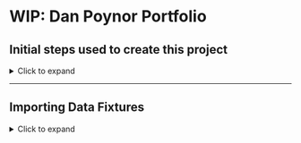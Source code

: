 # WIP: Dan Poynor Portfolio

## Initial steps used to create this project

<details>
  <summary>Click to expand</summary>

### Create A New Environment

Assuming you have Python 3 installed, create a new virtual environment for this project.

This will keep dependencies separate and avoid conflicts with other projects.

If Anaconda is installed, decactivate it's base environment and create a new one for this project.

```sh
# Deactivate the (base) environment if Anaconda is installed
conda deactivate
# Make sure virtualenv is installed
pip3 install virtualenv
# Create a new virtual environment
virtualenv venv
# Activate the new environment
source venv/bin/activate
```

### Install Dependencies

After you’ve created and activated a virtual environment, enter the command:

```sh
python -m pip install Django
python -m pip install python-dotenv
```

Verify that Django can be seen by Python:

```sh
python -m django --version
```

### Create A New Django Project and Run The Development Server

```sh
django-admin startproject danpoynor
cd danpoynor
python manage.py runserver
```

Visit <https://localhost:8000> in a web browser to see the Django welcome page.

### Automatic reloading of runserver

NOTE: The development server automatically reloads Python code for each request as needed. You don’t need to restart the server for code changes to take effect. However, some actions like adding files don’t trigger a restart, so you’ll have to restart the server in these cases.

---

### Create A New App

```sh
python manage.py startapp portfolio
```

### Create A New Model

Edit the models.py file to add a new models.

### Run Migrations

```sh
python manage.py migrate
```

### Create A Superuser

```sh
python manage.py createsuperuser
```

### Register The Models With The Admin

### Create Views

### Create Templates

Create a new directory called templates in the the app directory.

Create a new file called index.html in the templates directory.

Edit the index.html file to add some HTML.

### Create A URL

Edit the app urls.py file to add a new URL.

Edit the project urls.py file to include the app urls.

### Run The Development Server

```sh
python manage.py runserver
```

</details>

---

## Importing Data Fixtures

<details>
  <summary>Click to expand</summary>

### The `fixtures` directory contains an XML WordPress export file that can be used to import data into the database using the custom admin command located in the `portfolio/management/commands` directory

```sh
python manage.py import_wordpress_xml
```

NOTE: When importing the data a lot of debugging info will scroll past in the terminal. This is normal.

NOTE: This command will import all the models and data from the XML file needed to run the site including the associations between the models.

### The `fixtures` directory also contains JSON files that can be used to import data into the database using the custom admin commands located in the `portfolio/management/commands` directory

```sh
python3 manage.py import_clients
python3 manage.py import_industries
python3 manage.py import_markets
python3 manage.py import_media_types
python3 manage.py import_projects
python3 manage.py import_project_items
python3 manage.py import_roles
```

NOTE: When importing the project_items data a lot of debugging info will scroll past in the terminal. This is normal.

NOTE: This will import the individual models but not the associations between the models.

</details>

